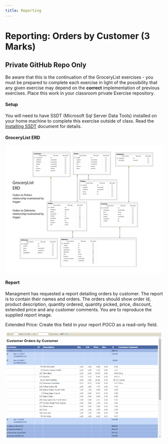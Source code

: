 ```yaml
---
title: Reporting
---
```

# Reporting:  Orders by Customer (3 Marks)

## Private GitHub Repo Only

Be aware that this is the continuation of the GroceryList exercises - you must be prepared to complete each exercise in light of the possibility that any given exercise may depend on the **correct** implementation of previous exercises. Place this work in your classroom private Exercise repository. 

#### Setup

You will need to have SSDT (Microsoft Sql Server Data Tools) installed on your home machine to complete this exercise outside of class. Read the [Installing SSDT](./reports/install_ssdt.md) document for details.

#### GroceryList ERD

![GroceryList ERD](./oltp/grocerylist_erd.png)

#### Report

Managment has requested a report detailing orders by customer. The report is to contain their names and orders. The orders should show order id, product description, quantity ordered, quantity picked, price, discount, extended price and any customer comments. You are to reproduce the supplied report image.

Extended Price: Create this field in your report POCO as a read-only field.

![Picking List Data Entry](./reports/reportimage.PNG)




